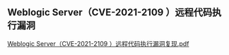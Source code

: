 ## Weblogic Server（CVE-2021-2109 ）远程代码执行漏洞



[Weblogic Server（CVE-2021-2109 ）远程代码执行漏洞复现.pdf](https://github.com/Mr-xn/Penetration_Testing_POC/blob/master/books/Weblogic%20Server（CVE-2021-2109%20）远程代码执行漏洞复现.pdf)
